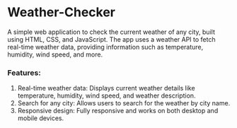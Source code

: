 # Weather-Checker
A simple web application to check the current weather of any city, built using HTML, CSS, and JavaScript. The app uses a weather API to fetch real-time weather data, providing information such as temperature, humidity, wind speed, and more.

### Features:
1) Real-time weather data: Displays current weather details like temperature, humidity, wind speed, and weather description.
2) Search for any city: Allows users to search for the weather by city name.
3) Responsive design: Fully responsive and works on both desktop and mobile devices.
